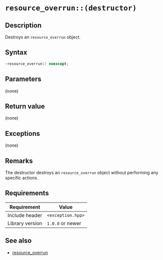 # `resource_overrun::(destructor)`

## Description

Destroys an `resource_overrun` object.

## Syntax

```cpp
~resource_overrun() noexcept;
```

## Parameters

(none)

## Return value

(none)

## Exceptions

(none)

## Remarks

The destructor destroys an `resource_overrun` object without performing any specific actions.

## Requirements

| Requirement     | Value             |
|-----------------|-------------------|
| Include header  | `<exception.hpp>` |
| Library version | `1.0.0` or newer  |

## See also

- [resource_overrun](resource_overrun.md)